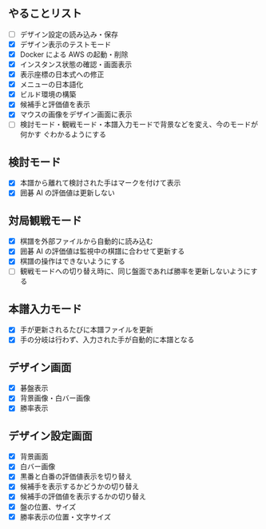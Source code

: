 ## やることリスト

- [ ] デザイン設定の読み込み・保存
- [x] デザイン表示のテストモード
- [x] Docker による AWS の起動・削除
- [x] インスタンス状態の確認・画面表示
- [x] 表示座標の日本式への修正
- [x] メニューの日本語化
- [x] ビルド環境の構築
- [x] 候補手と評価値を表示
- [x] マウスの画像をデザイン画面に表示
- [ ] 検討モード・観戦モード・本譜入力モードで背景などを変え、今のモードが何かす
      ぐわかるようにする

## 検討モード

- [x] 本譜から離れて検討された手はマークを付けて表示
- [x] 囲碁 AI の評価値は更新しない

## 対局観戦モード

- [x] 棋譜を外部ファイルから自動的に読み込む
- [x] 囲碁 AI の評価値は監視中の棋譜に合わせて更新する
- [x] 棋譜の操作はできないようにする
- [ ] 観戦モードへの切り替え時に、同じ盤面であれば勝率を更新しないようにする

## 本譜入力モード

- [x] 手が更新されるたびに本譜ファイルを更新
- [x] 手の分岐は行わず、入力された手が自動的に本譜となる

## デザイン画面

- [x] 碁盤表示
- [x] 背景画像・白バー画像
- [x] 勝率表示

## デザイン設定画面

- [x] 背景画面
- [x] 白バー画像
- [x] 黒番と白番の評価値表示を切り替え
- [x] 候補手を表示するかどうかの切り替え
- [x] 候補手の評価値を表示するかの切り替え
- [x] 盤の位置、サイズ
- [x] 勝率表示の位置・文字サイズ
